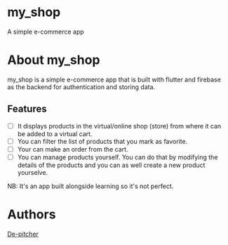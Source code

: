 # my_shop

A simple e-commerce app

# About my_shop

my_shop is a simple e-commerce app that is built with flutter and firebase as the backend for authentication and storing data. 

## Features

-[ ] It displays products in the virtual/online shop (store) from where it can be added to a virtual cart. 
-[ ] You can filter the list of products that you mark as favorite.
-[ ] Your can make an order from the cart. 
-[ ] You can manage products yourself. You can do that by modifying the details of the products and you can as well create a new product yourselve.

NB: It's an app built alongside learning so it's not perfect.

# Authors
[De-pitcher](https://github.com/De-pitcher)